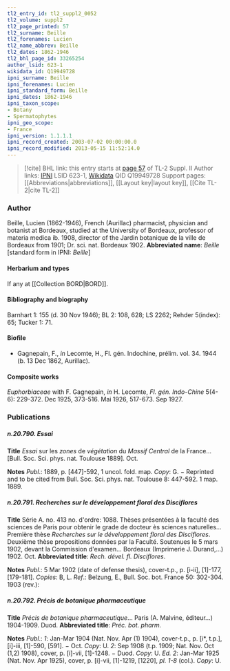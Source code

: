 ```yaml
---
tl2_entry_id: tl2_suppl2_0052
tl2_volume: suppl2
tl2_page_printed: 57
tl2_surname: Beille
tl2_forenames: Lucien
tl2_name_abbrev: Beille
tl2_dates: 1862-1946
tl2_bhl_page_id: 33265254
author_lsid: 623-1
wikidata_id: Q19949728
ipni_surname: Beille
ipni_forenames: Lucien
ipni_standard_form: Beille
ipni_dates: 1862-1946
ipni_taxon_scope: 
- Botany
- Spermatophytes
ipni_geo_scope: 
- France
ipni_version: 1.1.1.1
ipni_record_created: 2003-07-02 00:00:00.0
ipni_record_modified: 2013-05-15 11:52:14.0
---
```


> [!cite] BHL link: this entry starts at [page 57](https://www.biodiversitylibrary.org/page/33265254) of TL-2 Suppl. II
> Author links: [IPNI](https://www.ipni.org/a/623-1) LSID 623-1, [Wikidata](https://www.wikidata.org/wiki/Q19949728) QID Q19949728
> Support pages: [[Abbreviations|abbreviations]], [[Layout key|layout key]], [[Cite TL-2|cite TL-2]]

### Author

Beille, Lucien (1862-1946), French (Aurillac) pharmacist, physician and botanist at Bordeaux, studied at the University of Bordeaux, professor of materia medica ib. 1908, director of the Jardin botanique de la ville de Bordeaux from 1901; Dr. sci. nat. Bordeaux 1902. 
**Abbreviated name**: *Beille* \[standard form in IPNI: *Beille*\]

#### Herbarium and types

If any at [[Collection BORD|BORD]].

#### Bibliography and biography

Barnhart 1: 155 (d. 30 Nov 1946); BL 2: 108, 628; LS 2262; Rehder 5(index): 65; Tucker 1: 71.

#### Biofile

- Gagnepain, F., *in* Lecomte, H., Fl. gén. Indochine, prélim. vol. 34. 1944 (b. 13 Dec 1862, Aurillac).

#### Composite works

*Euphorbiaceae* with F. Gagnepain, *in* H. Lecomte, *Fl. gén. Indo-Chine* 5(4-6): 229-372. Dec 1925, 373-516. Mai 1926, 517-673. Sep 1927.

### Publications

##### n.20.790. Essai

**Title**
*Essai* sur les *zones* de *végétation* du *Massif Central* de la France... \[Bull. Soc. Sci. phys. nat. Toulouse 1889\]. Oct.

**Notes**
*Publ*.: 1889, p. \[447\]-592, 1 uncol. fold. map. *Copy*: G. − Reprinted and to be cited from Bull. Soc. Sci. phys. nat. Toulouse 8: 447-592. 1 map. 1889.

##### n.20.791. Recherches sur le développement floral des Disciflores

**Title**
Série A. no. 413 no. d'ordre: 1088. Thèses présentées à la faculté des sciences de Paris pour obtenir le grade de docteur ès sciences naturelles... Première thèse *Recherches sur le développement floral des Disciflores*. Deuxième thèse propositions données par la Faculté. Soutenues le 5 mars 1902, devant la Commission d'examen... Bordeaux (Imprimerie J. Durand,...) 1902. Oct.
**Abbreviated title**: *Rech. dével. fl. Disciflores*.

**Notes**
*Publ*.: 5 Mar 1902 (date of defense thesis), cover-t.p., p. \[i-ii\], \[1\]-177, \[179-181\]. *Copies*: B, L.
*Ref*.: Belzung, E., Bull. Soc. bot. France 50: 302-304. 1903 (rev.):

##### n.20.792. Précis de botanique pharmaceutique

**Title**
*Précis de botanique pharmaceutique*... Paris (A. Malvine, éditeur...) 1904-1909. Duod.
**Abbreviated title**: *Préc. bot. pharm.*

**Notes**
*Publ*.: *1*: Jan-Mar 1904 (Nat. Nov. Apr (1) 1904), cover-t.p., p. \[i\*, t.p.\], \[i\]-iii, \[1\]-590, \[591\]. − Oct. *Copy*: U.
*2*: Sep 1908 (t.p. 1909; Nat. Nov. Oct (1,2) 1908), cover, p. \[i\]-vii, \[1\]-1248. − Duod. *Copy*: U.
*Ed. 2*: Jan-Mar 1925 (Nat. Nov. Apr 1925), cover, p. \[i\]-vii, \[1\]-1219, \[1220\], *pl. 1-8* (col.).
*Copy*: U.

